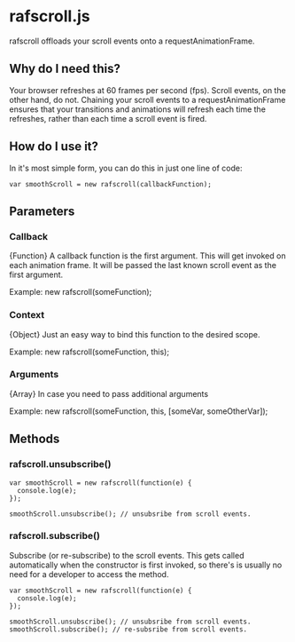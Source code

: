 # rafscroll.js
rafscroll offloads your scroll events onto a requestAnimationFrame.

## Why do I need this?
Your browser refreshes at 60 frames per second (fps). Scroll events, on the
other hand, do not. Chaining your scroll events to a requestAnimationFrame
ensures that your transitions and animations will refresh each time the
refreshes, rather than each time a scroll event is fired.

## How do I use it?
In it's most simple form, you can do this in just one line of code:

    var smoothScroll = new rafscroll(callbackFunction);

## Parameters

### Callback
{Function} A callback function is the first argument. This will get invoked on each
animation frame. It will be passed the last known scroll event as the first
argument.

Example:
    new rafscroll(someFunction);

### Context
{Object} Just an easy way to bind this function to the desired scope.

Example:
    new rafscroll(someFunction, this);

### Arguments
{Array} In case you need to pass additional arguments

Example:
    new rafscroll(someFunction, this, [someVar, someOtherVar]);

## Methods

### rafscroll.unsubscribe()
    var smoothScroll = new rafscroll(function(e) {
      console.log(e);
    });

    smoothScroll.unsubscribe(); // unsubsribe from scroll events.

### rafscroll.subscribe()
Subscribe (or re-subscribe) to the scroll events. This gets called
automatically when the constructor is first invoked, so there's is
usually no need for a developer to access the method.

    var smoothScroll = new rafscroll(function(e) {
      console.log(e);
    });

    smoothScroll.unsubscribe(); // unsubsribe from scroll events.
    smoothScroll.subscribe(); // re-subsribe from scroll events.

